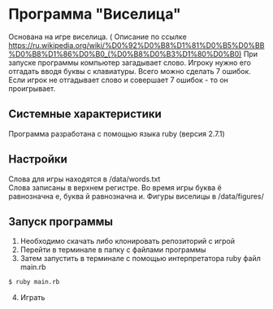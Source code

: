 # Программа "Виселица"
Основана на игре виселица. ( Описание по ссылке https://ru.wikipedia.org/wiki/%D0%92%D0%B8%D1%81%D0%B5%D0%BB%D0%B8%D1%86%D0%B0_(%D0%B8%D0%B3%D1%80%D0%B0)
При запуске программы компьютер загадывает слово.
Игроку нужно его отгадать вводя буквы с клавиатуры.
Всего можно сделать 7 ошибок.
Если игрок не отгадывает слово и совершает 7 ошибок - то он проигрывает.


## Системные характеристики
Программа разработана с помощью языка ruby (версия 2.7.1)

## Настройки
Слова для игры находятся в /data/words.txt  
Слова записаны в верхнем регистре.
Во время игры буква ё равнозначна е, буква й равнозначна и.
Фигуры виселицы в /data/figures/   


## Запуск программы
1. Необходимо скачать либо клонировать репозиторий с игрой
2. Перейти в терминале в папку с файлами программы
3. Затем запустить в терминале с помощью интерпретатора ruby файл main.rb
```bash
$ ruby main.rb
```
4. Играть

